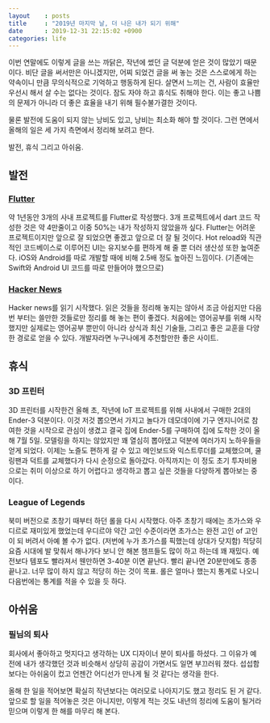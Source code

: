 ```yaml
---
layout    : posts
title     : "2019년 마지막 날, 더 나은 내가 되기 위해"
date      : 2019-12-31 22:15:02 +0900
categories: life
---
```


이번 연말에도 이렇게 글을 쓰는 까닭은, 작년에 썼던 글 덕분에 얻은 것이 많았기 때문이다.
비단 글을 써서만은 아니겠지만, 어찌 되었건 글을 써 놓는 것은 스스로에게 하는 약속이니 만큼 무의식적으로 기억하고 행동하게 된다.
살면서 느끼는 건, 사람이 효율만 우선시 해서 살 수는 없다는 것이다.
잠도 자야 하고 휴식도 취해야 한다.
이는 좋고 나쁨의 문제가 아니라 더 좋은 효율을 내기 위해 필수불가결한 것이다.

물론 발전에 도움이 되지 않는 낭비도 있고, 낭비는 최소화 해야 할 것이다.
그런 면에서 올해의 일은 세 가지 측면에서 정리해 보려고 한다.

발전, 휴식 그리고 아쉬움.

## 발전

### [Flutter](https://flutter.dev/)

약 1년동안 3개의 사내 프로젝트를 Flutter로 작성했다.
3개 프로젝트에서 dart 코드 작성한 것은 약 4만줄이고 이중 50%는 내가 작성하지 않았을까 싶다.
Flutter는 어려운 프로젝트이지만 앞으로 잘 되었으면 좋겠고 앞으로 더 잘 될 것이다.
Hot reload와 직관적인 코드베이스로 이루어진 UI는 유지보수를 편하게 해 줄 뿐 더러 생산성 또한 높여준다.
iOS와 Android를 따로 개발할 때에 비해 2.5배 정도 높아진 느낌이다.
(기존에는 Swift와 Android UI 코드를 따로 만들어야 했으므로)

### [Hacker News](https://news.ycombinator.com/)

Hacker news를 읽기 시작했다.
읽은 것들을 정리해 놓지는 않아서 조금 아쉽지만 다음번 부터는 쓸만한 것들로만 정리를 해 놓는 편이 좋겠다.
처음에는 영어공부를 위해 시작했지만 실제로는 영어공부 뿐만이 아니라 상식과 최신 기술들, 그리고 좋은 교훈을 다양한 경로로 얻을 수 있다.
개발자라면 누구나에게 추천할만한 좋은 사이트.

## 휴식

### 3D 프린터

3D 프린터를 시작한건 올해 초, 작년에 IoT 프로젝트를 위해 사내에서 구매한 2대의 Ender-3 덕분이다.
이것 저것 뽑으면서 가지고 놀다가 데모데이에 기구 엔지니어로 참여한 것을 시작으로 관심이 생겼고 결국 집에 Ender-5를 구매하여 집에 도착한 것이 올해 7월 5일.
모델링을 하지는 않았지만 꽤 열심히 뽑아댔고 덕분에 여러가지 노하우들을 얻게 되었다.
이제는 노즐도 편하게 갈 수 있고 메인보드와 익스트루더를 교체했으며, 쿨링팬과 덕트를 교체했다가 다시 순정으로 돌아갔다.
아직까지는 이 정도 초기 투자비용으로는 취미 이상으로 하기 어렵다고 생각하고 뽑고 싶은 것들을 다양하게 뽑아보는 중이다.

### League of Legends

북미 버전으로 초창기 때부터 하던 롤을 다시 시작했다.
아주 초창기 때에는 초가스와 우디르로 재미있게 했었는데 우디르야 약간 고인 수준이라면 초가스는 완전 고인 of 고인이 되 버려서 아예 볼 수가 없다.
(저번에 누가 초가스를 픽했는데 상대가 닷지함)
적당히 요즘 시대에 발 맞춰서 해나가다 보니 안 해본 챔프들도 많이 하고 하는데 꽤 재밌다.
예전보다 템포도 빨라져서 웬만하면 3-40분 이면 끝난다.
빨리 끝나면 20분만에도 종종 끝나고.
너무 많이 하지 않고 적당히 하는 것이 목표. 롤은 얼마나 했는지 통계로 나오니 다음번에는 통계를 적을 수 있을 듯 하다.

## 아쉬움

### 필님의 퇴사

회사에서 좋아하고 멋지다고 생각하는 UX 디자이너 분이 퇴사를 하셨다.
그 이유가 예전에 내가 생각했던 것과 비슷해서 상당히 공감이 가면서도 일면 부끄러워 졌다.
섭섭함 보다는 아쉬움이 컸고 언젠간 어디선가 만나게 될 것 같다는 생각을 한다.

올해 한 일을 적어보면 확실히 작년보다는 여러모로 나아지기도 했고 정리도 된 거 같다. 앞으로 할 일을 적어놓은 것은 아니지만, 이렇게 적는 것도 내년의 정리에 도움이 될거라 믿으며 이렇게 한 해를 마무리 해 본다.
